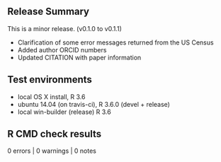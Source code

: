 ## Release Summary
This is a minor release. (v0.1.0 to v0.1.1)

* Clarification of some error messages returned from the US Census  
* Added author ORCID numbers  
* Updated CITATION with paper information  

## Test environments
* local OS X install, R 3.6
* ubuntu 14.04 (on travis-ci), R 3.6.0 (devel + release) 
* local win-builder (release) R 3.6

## R CMD check results

0 errors | 0 warnings | 0 notes


